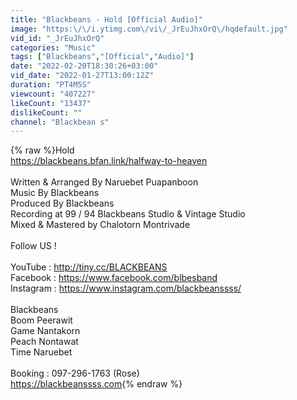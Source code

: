 ```yaml
---
title: "Blackbeans - Hold [Official Audio]"
image: "https:\/\/i.ytimg.com\/vi\/_JrEuJhxOrQ\/hqdefault.jpg"
vid_id: "_JrEuJhxOrQ"
categories: "Music"
tags: ["Blackbeans","[Official","Audio]"]
date: "2022-02-20T18:30:26+03:00"
vid_date: "2022-01-27T13:00:12Z"
duration: "PT4M5S"
viewcount: "407227"
likeCount: "13437"
dislikeCount: ""
channel: "Blackbean s"
---
```

{% raw %}Hold<br /><a rel="nofollow" target="blank" href="https://blackbeans.bfan.link/halfway-to-heaven">https://blackbeans.bfan.link/halfway-to-heaven</a><br /><br />Written &amp; Arranged By Naruebet Puapanboon<br />Music By Blackbeans <br />Produced By Blackbeans <br />Recording at 99 / 94 Blackbeans Studio &amp; Vintage Studio<br />Mixed &amp; Mastered by Chalotorn Montrivade<br /><br />Follow US ! <br /><br />YouTube : <a rel="nofollow" target="blank" href="http://tiny.cc/BLACKBEANS">http://tiny.cc/BLACKBEANS</a> <br />Facebook : <a rel="nofollow" target="blank" href="https://www.facebook.com/blbesband">https://www.facebook.com/blbesband</a> <br />Instagram : <a rel="nofollow" target="blank" href="https://www.instagram.com/blackbeanssss/">https://www.instagram.com/blackbeanssss/</a><br /><br />Blackbeans <br />Boom Peerawit ​<br />Game Nantakorn <br />Peach Nontawat <br />Time Naruebet <br /><br />Booking : 097-296-1763 (Rose)<br /><a rel="nofollow" target="blank" href="https://blackbeanssss.com">https://blackbeanssss.com</a>{% endraw %}
